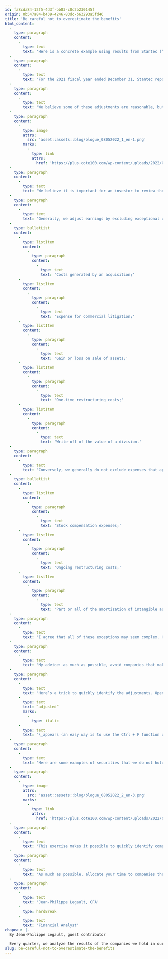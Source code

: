 ```yaml
---
id: fa8cda84-12f5-4d3f-bb83-c0c2b230145f
origin: 0b547a84-b439-4246-83dc-b63293a5fd46
title: 'Be careful not to overestimate the benefits'
html_content:
  -
    type: paragraph
    content:
      -
        type: text
        text: 'Here is a concrete example using results from Stantec (“STN”), a company held in our managed portfolios. The company provides engineering consulting services.'
  -
    type: paragraph
    content:
      -
        type: text
        text: 'For the 2021 fiscal year ended December 31, Stantec reported diluted net earnings of $1.80 per share. This figure is obtained using IFRS accounting standards. However, in the press release announcing its results, the company mentioned that it achieved diluted and adjusted net earnings per share of $2.42. To arrive at this figure, the company had to make several adjustments, such as excluding certain acquisition expenses and write-offs.'
  -
    type: paragraph
    content:
      -
        type: text
        text: 'We believe some of these adjustments are reasonable, but not all. As a result, our in-house calculation of net earnings comes to $2.15 per share.'
  -
    type: paragraph
    content:
      -
        type: image
        attrs:
          src: 'asset::assets::blog/blogue_08052022_1_en-1.png'
        marks:
          -
            type: link
            attrs:
              href: 'https://plus.cote100.com/wp-content/uploads/2022/08/blogue_08052022_1_en-1.png'
  -
    type: paragraph
    content:
      -
        type: text
        text: 'We believe it is important for an investor to review the adjustments and make up their own mind about what should or should not be included. At its recent price of $63, Stantec’s stock traded at 35 times IFRS earnings, but 26 times adjusted earnings. That’s quite a difference!'
  -
    type: paragraph
    content:
      -
        type: text
        text: 'Generally, we adjust earnings by excluding exceptional or non-recurring items that are not related to the current activities of the company. We assume that these elements will not recur in the coming quarters. Here are some examples of items that we typically exclude from our calculation:'
  -
    type: bulletList
    content:
      -
        type: listItem
        content:
          -
            type: paragraph
            content:
              -
                type: text
                text: 'Costs generated by an acquisition;'
      -
        type: listItem
        content:
          -
            type: paragraph
            content:
              -
                type: text
                text: 'Expense for commercial litigation;'
      -
        type: listItem
        content:
          -
            type: paragraph
            content:
              -
                type: text
                text: 'Gain or loss on sale of assets;'
      -
        type: listItem
        content:
          -
            type: paragraph
            content:
              -
                type: text
                text: 'One-time restructuring costs;'
      -
        type: listItem
        content:
          -
            type: paragraph
            content:
              -
                type: text
                text: 'Write-off of the value of a division.'
  -
    type: paragraph
    content:
      -
        type: text
        text: 'Conversely, we generally do not exclude expenses that appear to be part of a company’s normal course of business, even if they do not affect its cash flow. Here are some examples:'
  -
    type: bulletList
    content:
      -
        type: listItem
        content:
          -
            type: paragraph
            content:
              -
                type: text
                text: 'Stock compensation expenses;'
      -
        type: listItem
        content:
          -
            type: paragraph
            content:
              -
                type: text
                text: 'Ongoing restructuring costs;'
      -
        type: listItem
        content:
          -
            type: paragraph
            content:
              -
                type: text
                text: 'Part or all of the amortization of intangible assets.'
  -
    type: paragraph
    content:
      -
        type: text
        text: 'I agree that all of these exceptions may seem complex. How to make sense of them?'
  -
    type: paragraph
    content:
      -
        type: text
        text: 'My advice: as much as possible, avoid companies that make a lot of adjustments. This will reduce the risk of being wrong and overestimating the actual profits made by a company.'
  -
    type: paragraph
    content:
      -
        type: text
        text: "Here’s a trick to quickly identify the adjustments. Open the most recent annual report or press release outlining a company’s recent financial results. In these documents, count the number of times the word\_"
      -
        type: text
        text: “adjusted”
        marks:
          -
            type: italic
      -
        type: text
        text: "\_appears (an easy way is to use the Ctrl + F function on your keyboard)."
  -
    type: paragraph
    content:
      -
        type: text
        text: 'Here are some examples of securities that we do not hold in our portfolio:'
  -
    type: paragraph
    content:
      -
        type: image
        attrs:
          src: 'asset::assets::blog/blogue_08052022_2_en-3.png'
        marks:
          -
            type: link
            attrs:
              href: 'https://plus.cote100.com/wp-content/uploads/2022/08/blogue_08052022_2_en-3.png'
  -
    type: paragraph
    content:
      -
        type: text
        text: 'This exercise makes it possible to quickly identify companies whose financial results are more likely to be overvalued by their management.'
  -
    type: paragraph
    content:
      -
        type: text
        text: 'As much as possible, allocate your time to companies that are stingy with their earnings adjustments.'
  -
    type: paragraph
    content:
      -
        type: text
        text: 'Jean-Philippe Legault, CFA'
      -
        type: hardBreak
      -
        type: text
        text: 'Financial Analyst'
chapeau: |-
  By Jean-Philippe Legault, guest contributor

  Every quarter, we analyze the results of the companies we hold in our portfolio and present a summary to our clients. It is not uncommon for our clients to ask us about our way of calculating the financial data of companies, especially earnings per share, which are often different from those published by the companies.
slug: be-careful-not-to-overestimate-the-benefits
---
```

